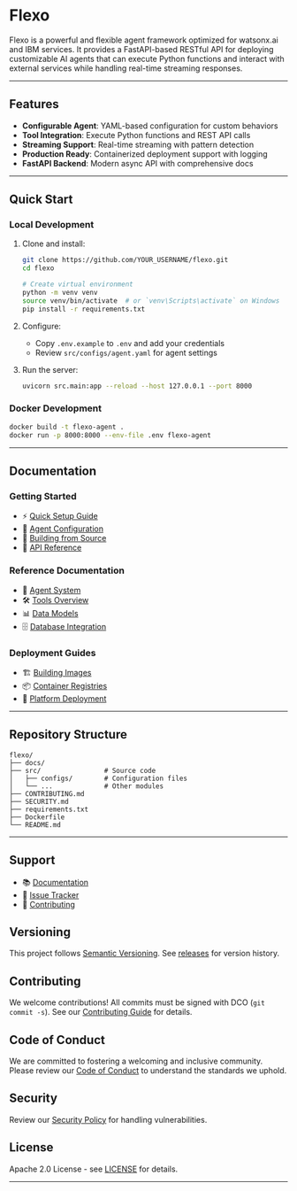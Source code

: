 # Flexo

Flexo is a powerful and flexible agent framework optimized for watsonx.ai and IBM services. It provides a FastAPI-based RESTful API for deploying customizable AI agents that can execute Python functions and interact with external services while handling real-time streaming responses.

---

## Features
- **Configurable Agent**: YAML-based configuration for custom behaviors
- **Tool Integration**: Execute Python functions and REST API calls
- **Streaming Support**: Real-time streaming with pattern detection
- **Production Ready**: Containerized deployment support with logging
- **FastAPI Backend**: Modern async API with comprehensive docs

---

## Quick Start

### Local Development

1. Clone and install:
   ```bash
   git clone https://github.com/YOUR_USERNAME/flexo.git
   cd flexo

   # Create virtual environment
   python -m venv venv
   source venv/bin/activate  # or `venv\Scripts\activate` on Windows
   pip install -r requirements.txt
   ```

2. Configure:
   - Copy `.env.example` to `.env` and add your credentials
   - Review `src/configs/agent.yaml` for agent settings

3. Run the server:
   ```bash
   uvicorn src.main:app --reload --host 127.0.0.1 --port 8000
   ```

### Docker Development
```bash
docker build -t flexo-agent .
docker run -p 8000:8000 --env-file .env flexo-agent
```

---

## Documentation

### Getting Started
- ⚡ [Quick Setup Guide](https://pages.github.com/ibm/flexo/getting-started/)
- 🔧 [Agent Configuration](https://pages.github.com/ibm/flexo/agent-configuration/)
- 📖 [Building from Source](https://pages.github.com/ibm/flexo/deployment/overview/)
- 🚀 [API Reference](https://pages.github.com/ibm/flexo/api/)

### Reference Documentation
- 🤖 [Agent System](https://pages.github.com/ibm/flexo/reference/agent/)
- 🛠️ [Tools Overview](https://pages.github.com/ibm/flexo/reference/tools/)
- 📊 [Data Models](https://pages.github.com/ibm/flexo/reference/data_models/)
- 🗄️ [Database Integration](https://pages.github.com/ibm/flexo/reference/database/)

### Deployment Guides
- 🏗️ [Building Images](https://pages.github.com/ibm/flexo/deployment/building-image/)
- 📦 [Container Registries](https://pages.github.com/ibm/flexo/deployment/registries/overview/)
- 🚀 [Platform Deployment](https://pages.github.com/ibm/flexo/deployment/platforms/overview/)

---

## Repository Structure
```
flexo/
├── docs/
├── src/                # Source code
│   ├── configs/        # Configuration files
│   └── ...             # Other modules
├── CONTRIBUTING.md
├── SECURITY.md
├── requirements.txt
├── Dockerfile
└── README.md
```

---

## Support
- 📚 [Documentation](https://pages.github.com/ibm/flexo/)
- 🐛 [Issue Tracker](../../issues)
- 🤝 [Contributing](CONTRIBUTING.md)

## Versioning
This project follows [Semantic Versioning](https://semver.org/). See [releases](../../releases) for version history.

## Contributing
We welcome contributions! All commits must be signed with DCO (`git commit -s`). See our [Contributing Guide](CONTRIBUTING.md) for details.

## Code of Conduct
We are committed to fostering a welcoming and inclusive community. Please review our [Code of Conduct](CODE_OF_CONDUCT.md) to understand the standards we uphold.

## Security
Review our [Security Policy](SECURITY.md) for handling vulnerabilities.

## License
Apache 2.0 License - see [LICENSE](LICENSE) for details.

---
